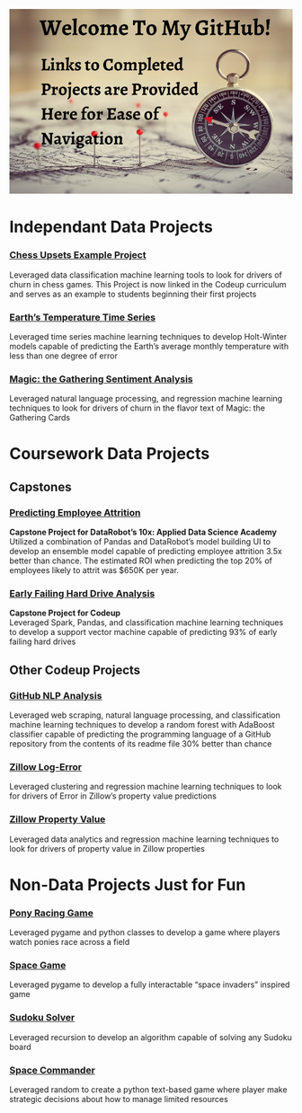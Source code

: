 ![](github_welcome.png)

# Independant Data Projects

### [Chess Upsets Example Project](https://github.com/Johndsalas/chess_upsets_example_project) 
Leveraged data classification machine learning tools to look for drivers of churn in chess games. This Project is now linked in the Codeup curriculum and serves as an example to students beginning their first projects

### [Earth’s Temperature Time Series](https://github.com/Johndsalas/earths_temperature_time_series) 
Leveraged time series machine learning techniques to develop Holt-Winter models capable of predicting the Earth’s average monthly temperature with less than one degree of error

### [Magic: the Gathering Sentiment Analysis](https://github.com/Johndsalas/Sentiment_Analysis_Magic_The_Gathering)
Leveraged natural language processing, and regression machine learning techniques to look for drivers of churn in the flavor text of Magic: the Gathering Cards

# Coursework Data Projects

## Capstones

### [Predicting Employee Attrition](https://github.com/Johndsalas/employee_churn)
**Capstone Project for DataRobot’s 10x: Applied Data Science Academy** <br>
Utilized a combination of Pandas and DataRobot’s model building UI to develop an ensemble model capable of predicting employee attrition 3.5x better than chance. The estimated ROI when predicting the top 20% of employees likely to attrit was $650K per year. 

### [Early Failing Hard Drive Analysis](https://github.com/just-keep-spinning/hard-drive-project)
**Capstone Project for Codeup** <br>
Leveraged Spark, Pandas, and classification machine learning techniques to develop a support vector machine capable of predicting 93% of early failing hard drives

## Other Codeup Projects

### [GitHub NLP Analysis](https://github.com/JSBayes/NLP-Project)
Leveraged web scraping, natural language processing, and classification machine learning techniques to develop a random forest with AdaBoost classifier capable of predicting the programming language of a GitHub repository from the contents of its readme file 30% better than chance

### [Zillow Log-Error](https://github.com/P-F-M/logerror_zillow)
Leveraged clustering and regression machine learning techniques to look for drivers of Error in Zillow’s property value predictions

### [Zillow Property Value](https://github.com/Johndsalas/zillow_project)
Leveraged data analytics and regression machine learning techniques to look for drivers of property value in Zillow properties

# Non-Data Projects Just for Fun

### [Pony Racing Game](https://github.com/Johndsalas/racing_simulator)
Leveraged pygame and python classes to develop a game where players watch ponies race across a field 

### [Space Game](https://github.com/Johndsalas/space_game)
Leveraged pygame to develop a fully interactable “space invaders” inspired game 

### [Sudoku Solver](https://github.com/Johndsalas/Sudoku_Solver)
Leveraged recursion to develop an algorithm capable of solving any Sudoku board 

### [Space Commander](https://github.com/Johndsalas/space_commander)
Leveraged random to create a python text-based game where player make strategic decisions about how to manage limited resources

